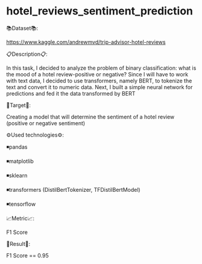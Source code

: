 # hotel_reviews_sentiment_prediction
📚Dataset📚:

https://www.kaggle.com/andrewmvd/trip-advisor-hotel-reviews

📋Description📋: 

In this task, I decided to analyze the problem of binary classification: what is the mood of a hotel review-positive or negative? Since I will have to work with text data, I decided to use transformers, namely BERT, to tokenize the text and convert it to numeric data. Next, I built a simple neural network for predictions and fed it the data transformed by BERT

🎯Target🎯: 

Creating a model that will determine the sentiment of a hotel review (positive or negative sentiment)

⚙️Used technologies⚙️:

◾pandas

◾matplotlib

◾sklearn

◾transformers (DistilBertTokenizer, TFDistilBertModel)

◾tensorflow

📈Metric📈: 

F1 Score

🎉Result🎉: 

F1 Score == 0.95

